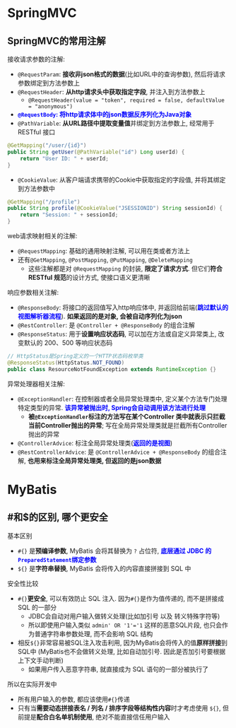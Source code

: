 # SpringMVC

## SpringMVC的常用注解

接收请求参数的注解: 

- `@RequestParam`: **接收非json格式的数据**(比如URL中的查询参数), 然后将请求参数绑定到方法参数上
- `@RequestHeader`: **从http请求头中获取指定字段**, 并注入到方法参数上
  - `@RequestHeader(value = "token", required = false, defaultValue = "anonymous")`
- **<font style="color:blue">`@RequestBody`: 将http请求体中的json数据反序列化为Java对象</font>**
- `@PathVariable`: **从URL路径中提取变量值**并绑定到方法参数上, 经常用于 RESTful 接口

```java
@GetMapping("/user/{id}")
public String getUser(@PathVariable("id") Long userId) {
    return "User ID: " + userId;
}
```

- `@CookieValue`: 从客户端请求携带的Cookie中获取指定的字段值, 并将其绑定到方法参数中

```java
@GetMapping("/profile")
public String profile(@CookieValue("JSESSIONID") String sessionId) {
    return "Session: " + sessionId;
}
```

web请求映射相关的注解:

- `@RequestMapping`: 基础的通用映射注解, 可以用在类或者方法上
- 还有`@GetMapping`, `@PostMapping`, `@PutMapping`, `@DeleteMapping`
  - 这些注解都是对 `@RequestMapping` 的封装, **限定了请求方式**. 但它们**符合 RESTful 规范**的设计方式, 使接口语义更清晰

响应参数相关注解:

- `@ResponseBody`: 将接口的返回值写入http响应体中, 并返回给前端(**<font style="color:blue">跳过默认的视图解析器流程</font>**). **如果返回的是对象, 会被自动序列化为json**
- `@RestController`: 是 `@Controller + @ResponseBody` 的组合注解
- `@ResponseStatus`: 用于**设置响应状态码**, 可以加在方法或自定义异常类上, 改变默认的 200、500 等响应状态码

```java
// HttpStatus是Spring定义的一个HTTP状态码枚举类
@ResponseStatus(HttpStatus.NOT_FOUND)
public class ResourceNotFoundException extends RuntimeException {}
```

异常处理器相关注解:

- `@ExceptionHandler`: 在控制器或者全局异常处理类中, 定义某个方法专门处理特定类型的异常. **<font style="color:blue">该异常被抛出时, Spring会自动调用该方法进行处理</font>**
  - **被`@ExceptionHandler`标注的方法写在某个Controller 类中就表示只拦截当前Controller抛出的异常**; 写在全局异常处理类就是拦截所有Controller抛出的异常
- `@ControllerAdvice`: 标注全局异常处理类(**<font style="color:blue">返回的是视图</font>**)
- `@RestControllerAdvice`: 是 `@ControllerAdvice + @ResponseBody` 的组合注解, **也用来标注全局异常处理类, 但返回的是json数据**





# MyBatis

## #和$的区别, 哪个更安全

基本区别

- `#{}` 是**预编译参数**, MyBatis 会将其替换为 `?` 占位符, **<font style="color:blue">底层通过 JDBC 的`PreparedStatement`绑定参数</font>**
- `${}` 是**字符串替换**, MyBatis 会将传入的内容直接拼接到 SQL 中

安全性比较

- `#{}`**更安全**, 可以有效防止 SQL 注入. 因为`#{}`是作为值传递的, 而不是拼接成 SQL 的一部分
  - JDBC会自动对用户输入做转义处理(比如加引号 以及 转义特殊字符等)
  - 所以即使用户输入类似 `admin' OR '1'='1` 这样的恶意SQL片段, 也只会作为普通字符串参数处理, 而不会影响 SQL 结构
- 相反`${}`非常容易被SQL注入攻击利用, 因为MyBatis会将传入的值**原样拼接**到SQL中 (MyBatis也不会做转义处理, 比如自动加引号. 因此是否加引号要根据上下文手动判断)
  - 如果用户传入恶意字符串, 就直接成为 SQL 语句的一部分被执行了

所以在实际开发中

- 所有用户输入的参数, 都应该使用`#{}`传递
- 只有当**需要动态拼接表名 / 列名 / 排序字段等结构性内容**时才考虑使用 `${}`, 但前提是**配合白名单机制使用**, 绝对不能直接信任用户输入

